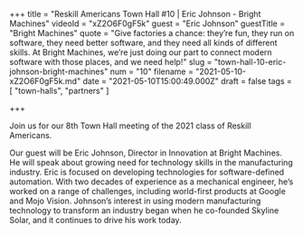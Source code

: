 +++
title = "Reskill Americans Town Hall #10 | Eric Johnson - Bright Machines"
videoId = "xZ2O6F0gF5k"
guest = "Eric Johnson"
guestTitle = "Bright Machines"
quote = "Give factories a chance: they’re fun, they run on software, they need better software, and they need all kinds of different skills. At Bright Machines, we’re just doing our part to connect modern software with those places, and we need help!"
slug = "town-hall-10-eric-johnson-bright-machines"
num = "10"
filename = "2021-05-10-xZ2O6F0gF5k.md"
date = "2021-05-10T15:00:49.000Z"
draft = false
tags = [ "town-halls", "partners" ]

+++

Join us for our 8th Town Hall meeting of the 2021 class of Reskill Americans.

Our guest will be Eric Johnson, Director in Innovation at Bright Machines.   He will speak about growing need for technology skills in the manufacturing industry.  Eric is focused on developing technologies for software-defined automation. With two decades of experience as a mechanical engineer, he’s worked on a range of challenges, including world-first products at Google and Mojo Vision. Johnson’s interest in using modern manufacturing technology to transform an industry began when he co-founded Skyline Solar, and it continues to drive his work today.
